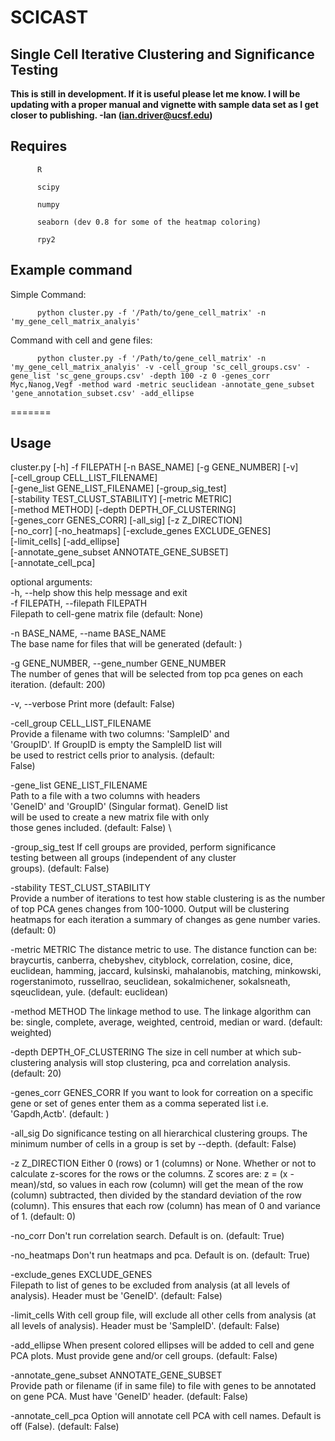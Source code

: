 # SCICAST
Single Cell Iterative Clustering and Significance Testing
------
**This is still in development. If it is useful please let me know.  I will be updating with a proper manual and vignette with sample data set as I get closer to publishing. -Ian (ian.driver@ucsf.edu)**

Requires
--------
          R 
          
          scipy
          
          numpy
          
          seaborn (dev 0.8 for some of the heatmap coloring)
          
          rpy2
          
  Example command
--------------
Simple Command:

          python cluster.py -f '/Path/to/gene_cell_matrix' -n 'my_gene_cell_matrix_analyis'

Command with cell and gene files:

          python cluster.py -f '/Path/to/gene_cell_matrix' -n 'my_gene_cell_matrix_analyis' -v -cell_group 'sc_cell_groups.csv' -gene_list 'sc_gene_groups.csv' -depth 100 -z 0 -genes_corr Myc,Nanog,Vegf -method ward -metric seuclidean -annotate_gene_subset 'gene_annotation_subset.csv' -add_ellipse

=======

Usage
-------
cluster.py [-h] -f FILEPATH [-n BASE_NAME] [-g GENE_NUMBER] [-v]                       
                  [-cell_group CELL_LIST_FILENAME]                                                  
                  [-gene_list GENE_LIST_FILENAME] [-group_sig_test]                                     
                  [-stability TEST_CLUST_STABILITY] [-metric METRIC]                                      
                  [-method METHOD] [-depth DEPTH_OF_CLUSTERING]                                     
                  [-genes_corr GENES_CORR] [-all_sig] [-z Z_DIRECTION]                              
                  [-no_corr] [-no_heatmaps] [-exclude_genes EXCLUDE_GENES]                                
                  [-limit_cells] [-add_ellipse]                                                         
                  [-annotate_gene_subset ANNOTATE_GENE_SUBSET]                                            
                  [-annotate_cell_pca]                                                         

optional arguments:                                                                       
  -h, --help            show this help message and exit                                                   
  -f FILEPATH, --filepath FILEPATH                                                            
                        Filepath to cell-gene matrix file (default: None)                                 
                        
  -n BASE_NAME, --name BASE_NAME                                                            
                        The base name for files that will be generated
                        (default: )
                        
  -g GENE_NUMBER, --gene_number GENE_NUMBER                                                         
                        The number of genes that will be selected from top pca
                        genes on each iteration. (default: 200)                                           
                        
  -v, --verbose         Print more (default: False)
  
  -cell_group CELL_LIST_FILENAME                                                         
                        Provide a filename with two columns: 'SampleID' and                               
                        'GroupID'. If GroupID is empty the SampleID list will                           
                        be used to restrict cells prior to analysis. (default:                            
                        False)
                        
  -gene_list GENE_LIST_FILENAME                                                               
                        Path to a file with a two columns with headers                              
                        'GeneID' and 'GroupID' (Singular format). GeneID list                           
                        will be used to create a new matrix file with only                                
                        those genes included. (default: False)                                            \
                        
  -group_sig_test       If cell groups are provided, perform significance                                 
                        testing between all groups (independent of any cluster                        
                        groups). (default: False)                                                         
                        
  -stability TEST_CLUST_STABILITY                                                               
                        Provide a number of iterations to test how stable
                        clustering is as the number of top PCA genes changes
                        from 100-1000. Output will be clustering heatmaps for
                        each iteration a summary of changes as gene number
                        varies. (default: 0)
                        
  -metric METRIC        The distance metric to use. The distance function can
                        be: braycurtis, canberra, chebyshev, cityblock,
                        correlation, cosine, dice, euclidean, hamming,
                        jaccard, kulsinski, mahalanobis, matching, minkowski,
                        rogerstanimoto, russellrao, seuclidean, sokalmichener,
                        sokalsneath, sqeuclidean, yule. (default: euclidean)
                        
  -method METHOD        The linkage method to use. The linkage algorithm can
                        be: single, complete, average, weighted, centroid,
                        median or ward. (default: weighted)
                        
  -depth DEPTH_OF_CLUSTERING
                        The size in cell number at which sub-clustering
                        analysis will stop clustering, pca and correlation
                        analysis. (default: 20)
                        
  -genes_corr GENES_CORR
                        If you want to look for correation on a specific gene
                        or set of genes enter them as a comma seperated list
                        i.e. 'Gapdh,Actb'. (default: )
                        
  -all_sig              Do significance testing on all hierarchical clustering
                        groups. The minimum number of cells in a group is set
                        by --depth. (default: False)
                        
  -z Z_DIRECTION        Either 0 (rows) or 1 (columns) or None. Whether or not
                        to calculate z-scores for the rows or the columns. Z
                        scores are: z = (x - mean)/std, so values in each row
                        (column) will get the mean of the row (column)
                        subtracted, then divided by the standard deviation of
                        the row (column). This ensures that each row (column)
                        has mean of 0 and variance of 1. (default: 0)
                        
  -no_corr              Don't run correlation search. Default is on. (default:
                        True)
                        
  -no_heatmaps          Don't run heatmaps and pca. Default is on. (default:
                        True)
                        
  -exclude_genes EXCLUDE_GENES                                                                        
                        Filepath to list of genes to be excluded from analysis
                        (at all levels of analysis). Header must be 'GeneID'.
                        (default: False)
                        
  -limit_cells          With cell group file, will exclude all other cells
                        from analysis (at all levels of analysis). Header must
                        be 'SampleID'. (default: False)
                        
  -add_ellipse          When present colored ellipses will be added to cell
                        and gene PCA plots. Must provide gene and/or cell
                        groups. (default: False)
                        
  -annotate_gene_subset ANNOTATE_GENE_SUBSET                                                          
                        Provide path or filename (if in same file) to file
                        with genes to be annotated on gene PCA. Must have
                        'GeneID' header. (default: False)
                        
  -annotate_cell_pca    Option will annotate cell PCA with cell names. Default
                        is off (False). (default: False)


